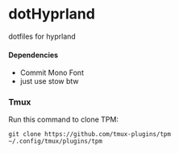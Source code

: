 # dotHyprland
dotfiles for hyprland

#### Dependencies
- Commit Mono Font
- just use stow btw

### Tmux
Run this command to clone TPM:
```
git clone https://github.com/tmux-plugins/tpm ~/.config/tmux/plugins/tpm
```
